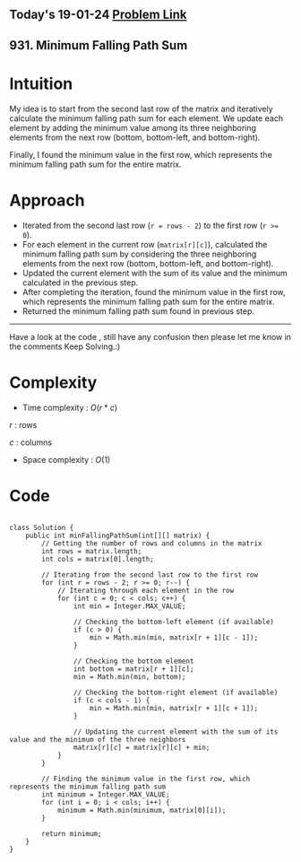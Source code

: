 ## Today's 19-01-24 [Problem Link](https://leetcode.com/problems/minimum-falling-path-sum/description/?envType=daily-question&envId=2024-01-19)
## 931. Minimum Falling Path Sum


# Intuition
<!-- Describe your first thoughts on how to solve this problem. -->
My idea is to start from the second last row of the matrix and iteratively calculate the minimum falling path sum for each element. We update each element by adding the minimum value among its three neighboring elements from the next row (bottom, bottom-left, and bottom-right).

Finally, I found the minimum value in the first row, which represents the minimum falling path sum for the entire matrix.

# Approach
<!-- Describe your approach to solving the problem. -->
- Iterated from the second last row (`r = rows - 2`) to the first row (`r >= 0`).
- For each element in the current row (`matrix[r][c]`), calculated the minimum falling path sum by considering the three neighboring elements from the next row (bottom, bottom-left, and bottom-right).
- Updated the current element with the sum of its value and the minimum calculated in the previous step.
- After completing the iteration, found the minimum value in the first row, which represents the minimum falling path sum for the entire matrix.
- Returned the minimum falling path sum found in previous step.

---
Have a look at the code , still have any confusion then please let me know in the comments
Keep Solving.:)

# Complexity
- Time complexity : $O(r*c)$
<!-- Add your time complexity here, e.g. $$O(n)$$ -->
$r$ : rows

$c$ : columns

- Space complexity : $O(1)$
<!-- Add your space complexity here, e.g. $$O(n)$$ -->

# Code
```

class Solution {
    public int minFallingPathSum(int[][] matrix) {
        // Getting the number of rows and columns in the matrix
        int rows = matrix.length;
        int cols = matrix[0].length;

        // Iterating from the second last row to the first row
        for (int r = rows - 2; r >= 0; r--) {
            // Iterating through each element in the row
            for (int c = 0; c < cols; c++) {
                int min = Integer.MAX_VALUE;

                // Checking the bottom-left element (if available)
                if (c > 0) {
                    min = Math.min(min, matrix[r + 1][c - 1]);
                }

                // Checking the bottom element
                int bottom = matrix[r + 1][c];
                min = Math.min(min, bottom);

                // Checking the bottom-right element (if available)
                if (c < cols - 1) {
                    min = Math.min(min, matrix[r + 1][c + 1]);
                }

                // Updating the current element with the sum of its value and the minimum of the three neighbors
                matrix[r][c] = matrix[r][c] + min;
            }
        }

        // Finding the minimum value in the first row, which represents the minimum falling path sum
        int minimum = Integer.MAX_VALUE;
        for (int i = 0; i < cols; i++) {
            minimum = Math.min(minimum, matrix[0][i]);
        }

        return minimum;
    }
}
```

